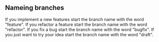 ## Nameing branches
If you implement a new features start the branch name with the word "feature".
If you refactor a feature start the branch name with the word "refactor".
If you fix a bug  start the branch name with the word "bugfix".
If you just want to try your idea start the branch name with the word "draft".
